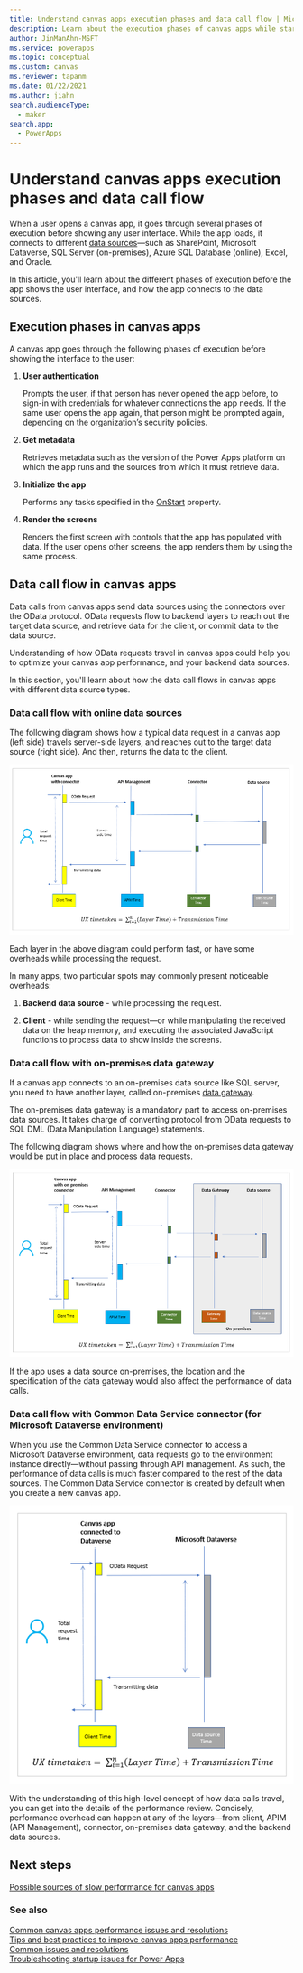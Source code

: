 ```yaml
---
title: Understand canvas apps execution phases and data call flow | Microsoft Docs
description: Learn about the execution phases of canvas apps while starting-up, and the flow of data calls.
author: JinManAhn-MSFT
ms.service: powerapps
ms.topic: conceptual
ms.custom: canvas
ms.reviewer: tapanm
ms.date: 01/22/2021
ms.author: jiahn
search.audienceType: 
  - maker
search.app: 
  - PowerApps
---
```


# Understand canvas apps execution phases and data call flow

When a user opens a canvas app, it goes through several phases of execution before showing any user interface. While the app loads, it connects to different [data sources](https://docs.microsoft.com/powerapps/maker/canvas-apps/connections-list#popular-connectors)&mdash;such as SharePoint, Microsoft Dataverse, SQL Server (on-premises), Azure SQL Database (online), Excel, and Oracle.

In this article, you'll learn about the different phases of execution before the app shows the user interface, and how the app connects to the data sources.

## Execution phases in canvas apps

A canvas app goes through the following phases of execution before showing the interface to the user:
 
1. **User authentication**

    Prompts the user, if that person has never opened the app before, to sign-in with credentials for whatever connections the app needs. If the same user opens the app again, that person might be prompted again, depending on the organization’s security policies.

1. **Get metadata**

    Retrieves metadata such as the version of the Power Apps platform on which the app runs and the sources from which it must retrieve data. 

1. **Initialize the app**

    Performs any tasks specified in the [OnStart](https://docs.microsoft.com/powerapps/maker/canvas-apps/reference-properties) property.

1. **Render the screens**

    Renders the first screen with controls that the app has populated with data. If the user opens other screens, the app renders them by using the same process.  

## Data call flow in canvas apps

Data calls from canvas apps send data sources using the connectors over the OData protocol. OData requests flow to backend layers to reach out the target data source, and retrieve data for the client, or commit data to the data source.

Understanding of how OData requests travel in canvas apps could help you to
optimize your canvas app performance, and your backend data sources.

In this section, you'll learn about how the data call flows in canvas apps with different data source types.

### Data call flow with online data sources

The following diagram shows how a typical data request in a canvas
app (left side) travels server-side layers, and reaches out to the target data source (right side). And then, returns the data to the client.

![Typical data call flow for all connectors except the connector for Microsoft Dataverse](media\execution-phases-data-flow\all-connectors-general.png "Typical data call flow for all connectors except the connector for Microsoft Dataverse")

Each layer in the above diagram could perform fast, or have some overheads while processing the request.

In many apps, two particular spots may commonly present noticeable overheads:

1. **Backend data source** - while processing the request.

1. **Client** - while sending the request&mdash;or while manipulating the received data on the heap memory, and executing the associated JavaScript functions to process data to show inside the screens.

### Data call flow with on-premises data gateway

If a canvas app connects to an on-premises data source like SQL server, you need to have another layer, called on-premises [data gateway](gateway-reference.md).

The on-premises data gateway is a mandatory part to access on-premises data sources. It takes charge of converting protocol from OData requests to SQL DML (Data Manipulation Language) statements.

The following diagram shows where and how the on-premises data
gateway would be put in place and process data requests.

![Data call flow for on-premises connectors](media\execution-phases-data-flow\on-premiess-connectors.png "Data call flow for on-premises connectors")

If the app uses a data source on-premises, the location and the specification of the data gateway would also affect the performance of data calls.

### Data call flow with Common Data Service connector (for Microsoft Dataverse environment)

When you use the Common Data Service connector to access a Microsoft Dataverse
environment, data requests go to the environment instance directly&mdash;without passing through API management. As such, the performance of data calls is much faster compared to the rest of the data sources. The Common Data Service connector is created by default when you create a new canvas app.

![Data call flow Common Data Service connector](media\execution-phases-data-flow\dataverse-connector.png "Data call flow Common Data Service connector")

With the understanding of this high-level concept of how data calls travel, you can get into the details of the performance review. Concisely, performance overhead can happen at any of the layers&mdash;from client, APIM (API Management), connector, on-premises data gateway, and the backend data sources.

## Next steps

[Possible sources of slow performance for canvas apps](slow-performance-sources.md)

### See also

[Common canvas apps performance issues and resolutions](common-performance-issue-resolutions.md) <br>
[Tips and best practices to improve canvas apps performance](performance-tips.md) <br>
[Common issues and resolutions](common-issues-and-resolutions.md) <br>
[Troubleshooting startup issues for Power Apps](../../troubleshooting-startup-issues.md)
